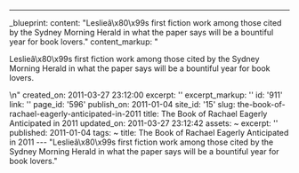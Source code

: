 ---
_blueprint:
  content: "Leslieâ\x80\x99s first fiction work among those cited by the Sydney Morning
    Herald in what the paper says will be a bountiful year for book lovers."
  content_markup: "<p>Leslieâ\x80\x99s first fiction work among those cited by the
    Sydney Morning Herald in what the paper says will be a bountiful year for book
    lovers.</p>\n"
  created_on: 2011-03-27 23:12:00
  excerpt: ''
  excerpt_markup: ''
  id: '911'
  link: ''
  page_id: '596'
  publish_on: 2011-01-04
  site_id: '15'
  slug: the-book-of-rachael-eagerly-anticipated-in-2011
  title: The Book of Rachael Eagerly Anticipated in 2011
  updated_on: 2011-03-27 23:12:42
assets: ~
excerpt: ''
published: 2011-01-04
tags: ~
title: The Book of Rachael Eagerly Anticipated in 2011
--- "Leslieâ\x80\x99s first fiction work among those cited by the Sydney Morning Herald
  in what the paper says will be a bountiful year for book lovers."
